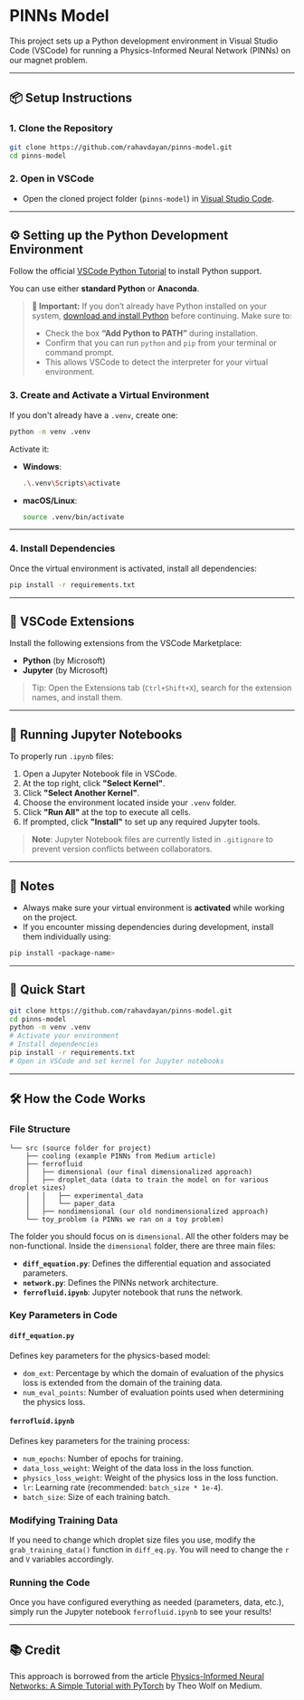 # PINNs Model

This project sets up a Python development environment in Visual Studio Code (VSCode) for running a Physics-Informed Neural Network (PINNs) on our magnet problem.

---

## 📦 Setup Instructions

### 1. Clone the Repository

```bash
git clone https://github.com/rahavdayan/pinns-model.git
cd pinns-model
```

### 2. Open in VSCode

- Open the cloned project folder (`pinns-model`) in [Visual Studio Code](https://code.visualstudio.com/).

---

## ⚙️ Setting up the Python Development Environment

Follow the official [VSCode Python Tutorial](https://code.visualstudio.com/docs/python/python-tutorial) to install Python support.

You can use either **standard Python** or **Anaconda**.

> **🔧 Important:** If you don’t already have Python installed on your system, [download and install Python](https://www.python.org/downloads/) before continuing. Make sure to:
> - Check the box **“Add Python to PATH”** during installation.
> - Confirm that you can run `python` and `pip` from your terminal or command prompt.
> - This allows VSCode to detect the interpreter for your virtual environment.

### 3. Create and Activate a Virtual Environment

If you don't already have a `.venv`, create one:

```bash
python -m venv .venv
```

Activate it:

- **Windows**:
  ```bash
  .\.venv\Scripts\activate
  ```
- **macOS/Linux**:
  ```bash
  source .venv/bin/activate
  ```

---

### 4. Install Dependencies

Once the virtual environment is activated, install all dependencies:

```bash
pip install -r requirements.txt
```

---

## 🧩 VSCode Extensions

Install the following extensions from the VSCode Marketplace:

- **Python** (by Microsoft)
- **Jupyter** (by Microsoft)

> Tip: Open the Extensions tab (`Ctrl+Shift+X`), search for the extension names, and install them.

---

## 📒 Running Jupyter Notebooks

To properly run `.ipynb` files:

1. Open a Jupyter Notebook file in VSCode.
2. At the top right, click **"Select Kernel"**.
3. Click **"Select Another Kernel"**.
4. Choose the environment located inside your `.venv` folder.
5. Click **"Run All"** at the top to execute all cells.
6. If prompted, click **"Install"** to set up any required Jupyter tools.

> **Note**: Jupyter Notebook files are currently listed in `.gitignore` to prevent version conflicts between collaborators.

---

## 📌 Notes

- Always make sure your virtual environment is **activated** while working on the project.
- If you encounter missing dependencies during development, install them individually using:

```bash
pip install <package-name>
```

---

## 🚀 Quick Start

```bash
git clone https://github.com/rahavdayan/pinns-model.git
cd pinns-model
python -m venv .venv
# Activate your environment
# Install dependencies
pip install -r requirements.txt
# Open in VSCode and set kernel for Jupyter notebooks
```

---

## 🛠️ How the Code Works

### File Structure

```
└── src (source folder for project) 
    ├── cooling (example PINNs from Medium article) 
    ├── ferrofluid
    │   ├── dimensional (our final dimensionalized approach)  
    │   ├── droplet_data (data to train the model on for various droplet sizes) 
    │   │   ├── experimental_data
    │   │   └── paper_data
    │   ├── nondimensional (our old nondimensionalized approach) 
    └── toy_problem (a PINNs we ran on a toy problem)
```

The folder you should focus on is `dimensional`. All the other folders may be non-functional. Inside the `dimensional` folder, there are three main files:

- **`diff_equation.py`**: Defines the differential equation and associated parameters.
- **`network.py`**: Defines the PINNs network architecture.
- **`ferrofluid.ipynb`**: Jupyter notebook that runs the network.

### Key Parameters in Code

#### `diff_equation.py`
Defines key parameters for the physics-based model:

- `dom_ext`: Percentage by which the domain of evaluation of the physics loss is extended from the domain of the training data.
- `num_eval_points`: Number of evaluation points used when determining the physics loss.

#### `ferrofluid.ipynb`
Defines key parameters for the training process:

- `num_epochs`: Number of epochs for training.
- `data_loss_weight`: Weight of the data loss in the loss function.
- `physics_loss_weight`: Weight of the physics loss in the loss function.
- `lr`: Learning rate (recommended: `batch_size * 1e-4`).
- `batch_size`: Size of each training batch.

### Modifying Training Data

If you need to change which droplet size files you use, modify the `grab_training_data()` function in `diff_eq.py`. You will need to change the `r` and `V` variables accordingly.

### Running the Code

Once you have configured everything as needed (parameters, data, etc.), simply run the Jupyter notebook `ferrofluid.ipynb` to see your results!

---

## 📚 Credit

This approach is borrowed from the article [Physics-Informed Neural Networks: A Simple Tutorial with PyTorch](https://medium.com/@theo.wolf/physics-informed-neural-networks-a-simple-tutorial-with-pytorch-f28a890b874a) by Theo Wolf on Medium.